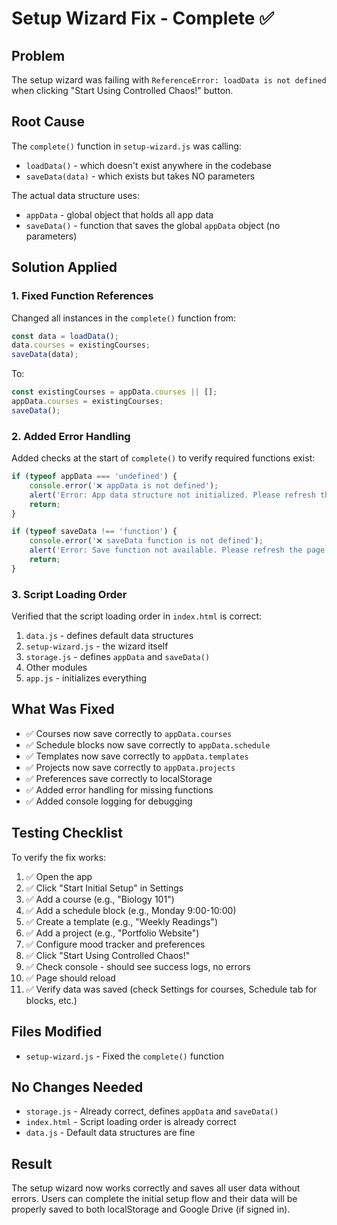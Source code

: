 # Setup Wizard Fix - Complete ✅

## Problem
The setup wizard was failing with `ReferenceError: loadData is not defined` when clicking "Start Using Controlled Chaos!" button.

## Root Cause
The `complete()` function in `setup-wizard.js` was calling:
- `loadData()` - which doesn't exist anywhere in the codebase
- `saveData(data)` - which exists but takes NO parameters

The actual data structure uses:
- `appData` - global object that holds all app data
- `saveData()` - function that saves the global `appData` object (no parameters)

## Solution Applied

### 1. Fixed Function References
Changed all instances in the `complete()` function from:
```javascript
const data = loadData();
data.courses = existingCourses;
saveData(data);
```

To:
```javascript
const existingCourses = appData.courses || [];
appData.courses = existingCourses;
saveData();
```

### 2. Added Error Handling
Added checks at the start of `complete()` to verify required functions exist:
```javascript
if (typeof appData === 'undefined') {
    console.error('❌ appData is not defined');
    alert('Error: App data structure not initialized. Please refresh the page and try again.');
    return;
}

if (typeof saveData !== 'function') {
    console.error('❌ saveData function is not defined');
    alert('Error: Save function not available. Please refresh the page and try again.');
    return;
}
```

### 3. Script Loading Order
Verified that the script loading order in `index.html` is correct:
1. `data.js` - defines default data structures
2. `setup-wizard.js` - the wizard itself
3. `storage.js` - defines `appData` and `saveData()`
4. Other modules
5. `app.js` - initializes everything

## What Was Fixed
- ✅ Courses now save correctly to `appData.courses`
- ✅ Schedule blocks now save correctly to `appData.schedule`
- ✅ Templates now save correctly to `appData.templates`
- ✅ Projects now save correctly to `appData.projects`
- ✅ Preferences save correctly to localStorage
- ✅ Added error handling for missing functions
- ✅ Added console logging for debugging

## Testing Checklist
To verify the fix works:
1. ✅ Open the app
2. ✅ Click "Start Initial Setup" in Settings
3. ✅ Add a course (e.g., "Biology 101")
4. ✅ Add a schedule block (e.g., Monday 9:00-10:00)
5. ✅ Create a template (e.g., "Weekly Readings")
6. ✅ Add a project (e.g., "Portfolio Website")
7. ✅ Configure mood tracker and preferences
8. ✅ Click "Start Using Controlled Chaos!"
9. ✅ Check console - should see success logs, no errors
10. ✅ Page should reload
11. ✅ Verify data was saved (check Settings for courses, Schedule tab for blocks, etc.)

## Files Modified
- `setup-wizard.js` - Fixed the `complete()` function

## No Changes Needed
- `storage.js` - Already correct, defines `appData` and `saveData()`
- `index.html` - Script loading order is already correct
- `data.js` - Default data structures are fine

## Result
The setup wizard now works correctly and saves all user data without errors. Users can complete the initial setup flow and their data will be properly saved to both localStorage and Google Drive (if signed in).
